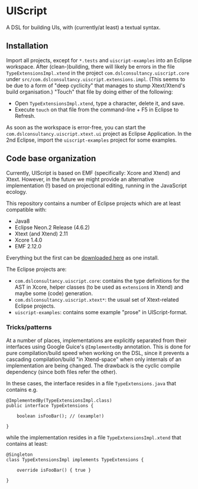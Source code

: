 # UIScript

A DSL for building UIs, with (currently/at least) a textual syntax.


## Installation

Import all projects, except for `*.tests` and `uiscript-examples` into an Eclipse workspace.
After (clean-)building, there will likely be errors in the file `TypeExtensionsImpl.xtend` in the project `com.dslconsultancy.uiscript.core` under `src/com.dslconsultancy.uiscript.extensions.impl`.
(This seems to be due to a form of "deep cyclicity" that manages to stump Xtext/Xtend's build organisation.)
"Touch" that file by doing either of the following:

* Open `TypeExtensionsImpl.xtend`, type a character, delete it, and save.
* Execute `touch` on that file from the command-line + F5 in Eclipse to Refresh.

As soon as the workspace is error-free, you can start the `com.dslconsultancy.uiscript.xtext.ui` project as Eclipse Application.
In the 2nd Eclipse, import the `uiscript-examples` project for some examples.


## Code base organization

Currently, UIScript is based on EMF (specifically: Xcore and Xtend) and Xtext.
However, in the future we might provide an alternative implementation (!) based on projectional editing, running in the JavaScript ecology.

This repository contains a number of Eclipse projects which are at least compatible with:

* Java8
* Eclipse Neon.2 Release (4.6.2)
* Xtext (and Xtend) 2.11
* Xcore 1.4.0
* EMF 2.12.0

Everything but the first can be [downloaded here](http://www.eclipse.org/Xtext/download.html) as one install.

The Eclipse projects are:

* `com.dslconsultancy.uiscript.core`: contains the type definitions for the AST in Xcore, helper classes (to be used as `extension`s in Xtend) and maybe some (code) generation.
* `com.dslconsultancy.uiscript.xtext*`: the usual set of Xtext-related Eclipse projects.
* `uiscript-examples`: contains some example "prose" in UIScript-format.


### Tricks/patterns

At a number of places, implementations are explicitly separated from their interfaces using Google Guice's `@ImplementedBy` annotation.
This is done for pure compilation/build speed when working on the DSL, since it prevents a cascading compilation/build "in Xtend-space" when only internals of an implementation are being changed.
The drawback is the cyclic compile dependency (since both files refer the other).

In these cases, the interface resides in a file `TypeExtensions.java` that contains e.g.

```
@ImplementedBy(TypeExtensionsImpl.class)
public interface TypeExtensions {

	boolean isFooBar();	// (example!)

}
```
while the implementation resides in a file `TypeExtensionsImpl.xtend` that contains at least:

```
@Singleton
class TypeExtensionsImpl implements TypeExtensions {

	override isFooBar() { true }

}
```

